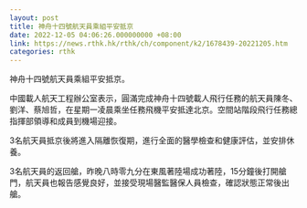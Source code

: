 ```yaml
---
layout: post
title: 神舟十四號航天員乘組平安抵京
date: 2022-12-05 04:06:26.000000000 +08:00
link: https://news.rthk.hk/rthk/ch/component/k2/1678439-20221205.htm
categories: rthk
---
```


神舟十四號航天員乘組平安抵京。

中國載人航天工程辦公室表示，圓滿完成神舟十四號載人飛行任務的航天員陳冬、劉洋、蔡旭哲，在星期一凌晨乘坐任務飛機平安抵達北京。空間站階段飛行任務總指揮部領導和成員到機場迎接。

3名航天員抵京後將進入隔離恢復期，進行全面的醫學檢查和健康評估，並安排休養。

3名航天員的返回艙，昨晚八時零九分在東風著陸場成功著陸，15分鐘後打開艙門，航天員也報告感覺良好，並接受現場醫監醫保人員檢查，確認狀態正常後出艙。
